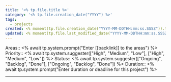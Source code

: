```yaml
---
title: '<% tp.file.title %>'
category: '<% tp.file.creation_date("YYYY") %>'
tags:
  - projects
created: <% moment(tp.file.creation_date("YYYY-MM-DDTHH:mm:ss.SSSZ")).toISOString() %>
updated: <% moment(tp.file.last_modified_date("YYYY-MM-DDTHH:mm:ss.SSSZ")).toISOString() %>
---
```


Areas:: <% await tp.system.prompt("Enter [[backlink]] to the areas") %>
Priority:: <% await tp.system.suggester(["High", "Medium", "Low"], ["High", "Medium", "Low"]) %>
Status:: <% await tp.system.suggester(["Ongoing", "Backlog", "Done"], ["Ongoing", "Backlog", "Done"]) %>
Duration:: <% await tp.system.prompt("Enter duration or deadline for this project") %>

---